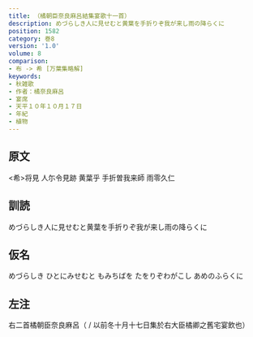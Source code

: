 ```yaml
---
title: （橘朝臣奈良麻呂結集宴歌十一首）
description: めづらしき人に見せむと黄葉を手折りぞ我が来し雨の降らくに
position: 1582
category: 巻8
version: '1.0'
volume: 8
comparison:
- 布 -> 希 [万葉集略解]
keywords:
- 秋雑歌
- 作者：橘奈良麻呂
- 宴席
- 天平１０年１０月１７日
- 年紀
- 植物
---
```


## 原文

<希>将見 人尓令見跡 黄葉乎 手折曽我来師 雨零久仁

## 訓読

めづらしき人に見せむと黄葉を手折りぞ我が来し雨の降らくに

## 仮名

めづらしき ひとにみせむと もみちばを たをりぞわがこし あめのふらくに

## 左注

右二首橘朝臣奈良麻呂（ / 以前冬十月十七日集於右大臣橘卿之舊宅宴飲也）
